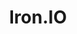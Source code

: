 ---
blog: https://blog.iron.io/
github: iron-io
logohandle: ironio
sort: ironio
title: Iron.IO
twitter: getiron
website: https://www.iron.io/
---